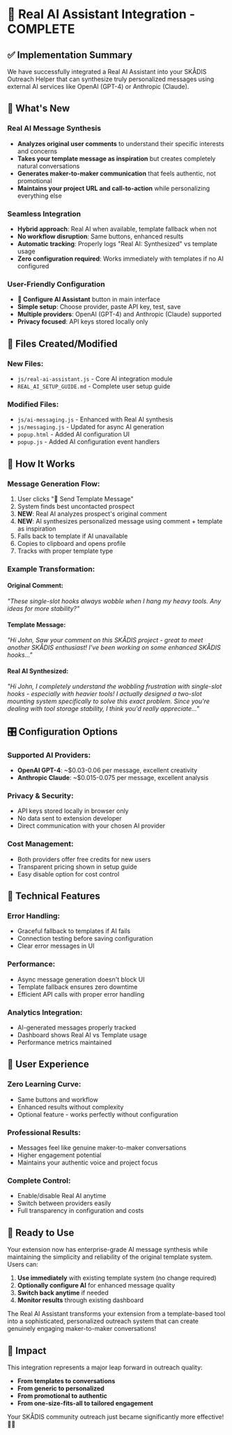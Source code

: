 # 🤖 Real AI Assistant Integration - COMPLETE

## ✅ Implementation Summary

We have successfully integrated a Real AI Assistant into your SKÅDIS Outreach Helper that can synthesize truly personalized messages using external AI services like OpenAI (GPT-4) or Anthropic (Claude).

## 🚀 What's New

### **Real AI Message Synthesis**
- **Analyzes original user comments** to understand their specific interests and concerns
- **Takes your template message as inspiration** but creates completely natural conversations
- **Generates maker-to-maker communication** that feels authentic, not promotional
- **Maintains your project URL and call-to-action** while personalizing everything else

### **Seamless Integration**
- **Hybrid approach**: Real AI when available, template fallback when not
- **No workflow disruption**: Same buttons, enhanced results
- **Automatic tracking**: Properly logs "Real AI: Synthesized" vs template usage
- **Zero configuration required**: Works immediately with templates if no AI configured

### **User-Friendly Configuration**
- **🤖 Configure AI Assistant** button in main interface
- **Simple setup**: Choose provider, paste API key, test, save
- **Multiple providers**: OpenAI (GPT-4) and Anthropic (Claude) supported
- **Privacy focused**: API keys stored locally only

## 📁 Files Created/Modified

### **New Files:**
- `js/real-ai-assistant.js` - Core AI integration module
- `REAL_AI_SETUP_GUIDE.md` - Complete user setup guide

### **Modified Files:**
- `js/ai-messaging.js` - Enhanced with Real AI synthesis
- `js/messaging.js` - Updated for async AI generation
- `popup.html` - Added AI configuration UI
- `popup.js` - Added AI configuration event handlers

## 🎯 How It Works

### **Message Generation Flow:**
1. User clicks "📧 Send Template Message"
2. System finds best uncontacted prospect
3. **NEW**: Real AI analyzes prospect's original comment
4. **NEW**: AI synthesizes personalized message using comment + template as inspiration
5. Falls back to template if AI unavailable
6. Copies to clipboard and opens profile
7. Tracks with proper template type

### **Example Transformation:**

#### Original Comment:
*"These single-slot hooks always wobble when I hang my heavy tools. Any ideas for more stability?"*

#### Template Message:
*"Hi John, Saw your comment on this SKÅDIS project - great to meet another SKÅDIS enthusiast! I've been working on some enhanced SKÅDIS hooks..."*

#### Real AI Synthesized:
*"Hi John, I completely understand the wobbling frustration with single-slot hooks - especially with heavier tools! I actually designed a two-slot mounting system specifically to solve this exact problem. Since you're dealing with tool storage stability, I think you'd really appreciate..."*

## 🎛️ Configuration Options

### **Supported AI Providers:**
- **OpenAI GPT-4**: ~$0.03-0.06 per message, excellent creativity
- **Anthropic Claude**: ~$0.015-0.075 per message, excellent analysis

### **Privacy & Security:**
- API keys stored locally in browser only
- No data sent to extension developer
- Direct communication with your chosen AI provider

### **Cost Management:**
- Both providers offer free credits for new users
- Transparent pricing shown in setup guide
- Easy disable option for cost control

## 🔧 Technical Features

### **Error Handling:**
- Graceful fallback to templates if AI fails
- Connection testing before saving configuration
- Clear error messages in UI

### **Performance:**
- Async message generation doesn't block UI
- Template fallback ensures zero downtime
- Efficient API calls with proper error handling

### **Analytics Integration:**
- AI-generated messages properly tracked
- Dashboard shows Real AI vs Template usage
- Performance metrics maintained

## 🎯 User Experience

### **Zero Learning Curve:**
- Same buttons and workflow
- Enhanced results without complexity
- Optional feature - works perfectly without configuration

### **Professional Results:**
- Messages feel like genuine maker-to-maker conversations
- Higher engagement potential
- Maintains your authentic voice and project focus

### **Complete Control:**
- Enable/disable Real AI anytime
- Switch between providers easily
- Full transparency in configuration and costs

## 🚀 Ready to Use

Your extension now has enterprise-grade AI message synthesis while maintaining the simplicity and reliability of the original template system. Users can:

1. **Use immediately** with existing template system (no change required)
2. **Optionally configure AI** for enhanced message quality
3. **Switch back anytime** if needed
4. **Monitor results** through existing dashboard

The Real AI Assistant transforms your extension from a template-based tool into a sophisticated, personalized outreach system that can create genuinely engaging maker-to-maker conversations!

## 🎉 Impact

This integration represents a major leap forward in outreach quality:

- **From templates to conversations**
- **From generic to personalized** 
- **From promotional to authentic**
- **From one-size-fits-all to tailored engagement**

Your SKÅDIS community outreach just became significantly more effective! 🎯✨
